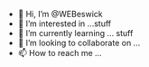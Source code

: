 - 👋 Hi, I’m @WEBeswick
- 👀 I’m interested in ...stuff
- 🌱 I’m currently learning ... stuff
- 💞️ I’m looking to collaborate on ...
- 📫 How to reach me ...

<!---
WEBeswick/WEBeswick is a ✨ special ✨ repository because its `README.md` (this file) appears on your GitHub profile.
You can click the Preview link to take a look at your changes.
--->
